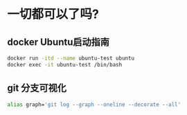 # 一切都可以了吗?

## docker Ubuntu启动指南

```bash
docker run -itd --name ubuntu-test ubuntu
docker exec -it ubuntu-test /bin/bash
```

## git 分支可视化

```bash
alias graph='git log --graph --oneline --decorate --all'
```
